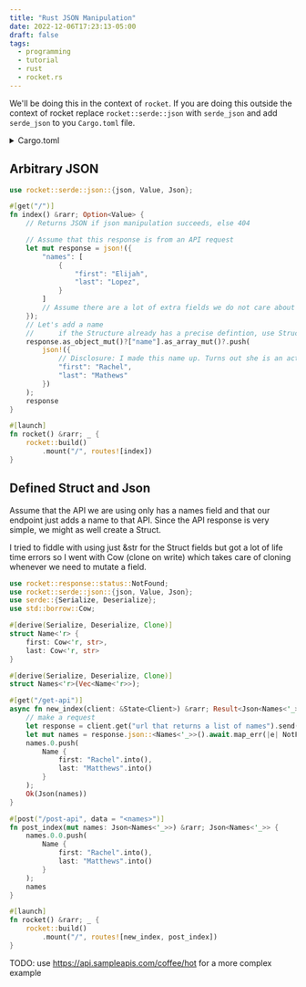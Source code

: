 ```yaml
---
title: "Rust JSON Manipulation"
date: 2022-12-06T17:23:13-05:00
draft: false
tags:
  - programming
  - tutorial
  - rust
  - rocket.rs
---
```


We'll be doing this in the context of `rocket`.
If you are doing this outside the context of rocket replace `rocket::serde::json` with `serde_json` and add `serde_json` to you `Cargo.toml` file.

<details>
<summary>Cargo.toml</summary>

```toml
[dependencies]
rocket = { version = "0.5.0-rc.2", features = ["json"] }
serde = { version = "1.0", features = ["derive"] }
# serde_json = "1.0"
```

</details>

## Arbitrary JSON

```rs
use rocket::serde::json::{json, Value, Json};

#[get("/")]
fn index() &rarr; Option<Value> {
    // Returns JSON if json manipulation succeeds, else 404

    // Assume that this response is from an API request
    let mut response = json!({
        "names": [
            {
                "first": "Elijah",
                "last": "Lopez",
            }
        ]
        // Assume there are a lot of extra fields we do not care about and thus to save time we do not bother with Structuring
    });
    // Let's add a name
    //      if the Structure already has a precise defintion, use Structs with the #[Serialize] macro to avoid .do_something()?
    response.as_object_mut()?["name"].as_array_mut()?.push(
        json!({
            // Disclosure: I made this name up. Turns out she is an actress.
            "first": "Rachel",
            "last": "Mathews"
        })
    );
    response
}

#[launch]
fn rocket() &rarr; _ {
    rocket::build()
        .mount("/", routes![index])
}
```

## Defined Struct and Json

Assume that the API we are using only has a names field and that our endpoint just adds a name to that API.
Since the API response is very simple, we might as well create a Struct.

I tried to fiddle with using just &str for the Struct fields but got a lot of life time errors so I went with Cow (clone on write)
which takes care of cloning whenever we need to mutate a field.

```rs
use rocket::response::status::NotFound;
use rocket::serde::json::{json, Value, Json};
use serde::{Serialize, Deserialize};
use std::borrow::Cow;

#[derive(Serialize, Deserialize, Clone)]
struct Name<'r> {
    first: Cow<'r, str>,
    last: Cow<'r, str>
}

#[derive(Serialize, Deserialize, Clone)]
struct Names<'r>(Vec<Name<'r>>);

#[get("/get-api")]
async fn new_index(client: &State<Client>) &rarr; Result<Json<Names<'_>>, NotFound<String>> {
    // make a request
    let response = client.get("url that returns a list of names").send().await.map_err(|e| NotFound(e.to_string()))?;
    let mut names = response.json::<Names<'_>>().await.map_err(|e| NotFound(e.to_string()))?;
    names.0.push(
        Name {
            first: "Rachel".into(),
            last: "Matthews".into()
        }
    );
    Ok(Json(names))
}

#[post("/post-api", data = "<names>")]
fn post_index(mut names: Json<Names<'_>>) &rarr; Json<Names<'_>> {
    names.0.0.push(
        Name {
            first: "Rachel".into(),
            last: "Matthews".into()
        }
    );
    names
}

#[launch]
fn rocket() &rarr; _ {
    rocket::build()
        .mount("/", routes![new_index, post_index])
}
```

TODO: use https://api.sampleapis.com/coffee/hot for a more complex example
